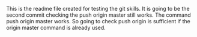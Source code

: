 This is the readme file created for testing the git skills.
It is going to be the second commit checking the push origin master still works.
The command push origin master works. So going to check push origin is sufficient if the origin master command is already used.
